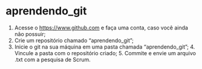 # aprendendo_git
1. Acesse o https://www.github.com e faça uma conta, caso você ainda  não possuir; 
2. Crie um repositório chamado “aprendendo_git”; 
3. Inicie o git na sua máquina em uma pasta chamada “aprendendo_git”; 4. Vincule a pasta com o repositório criado; 5. Commite e envie um arquivo .txt com a pesquisa de Scrum.
